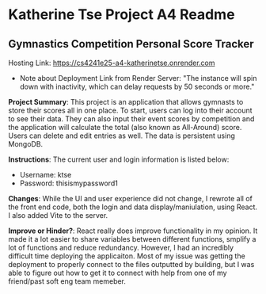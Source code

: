 Katherine Tse Project A4 Readme
===

## Gymnastics Competition Personal Score Tracker

Hosting Link: https://cs4241e25-a4-katherinetse.onrender.com
- Note about Deployment Link from Render Server: "The instance will spin down with inactivity, which can delay requests by 50 seconds or more."

**Project Summary**: This project is an application that allows gymnasts to store their scores all in one place. To start, users can log into their account to see their data. They can also input their event scores by competition and the application will calculate the total (also known as All-Around) score. Users can delete and edit entries as well. The data is persistent using MongoDB. 

**Instructions**: The current user and login information is listed below:
- Username: ktse
- Password: thisismypassword1

**Changes**: While the UI and user experience did not change, I rewrote all of the front end code, both the login and data display/maniulation, using React. I also added Vite to the server. 

**Improve or Hinder?**: React really does improve functionality in my opinion. It made it a lot easier to share variables between different functions, smplify a lot of functions and reduce redundancy. However, I had an incredibly difficult time deploying the applicaiton. Most of my issue was getting the deployment to properly connect to the files outputted by building, but I was able to figure out how to get it to connect with help from one of my friend/past soft eng team memeber.
